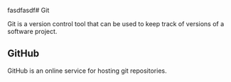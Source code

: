 fasdfasdf# Git

Git is a version control tool that can be used to keep track of versions of a software project.

## GitHub

GitHub is an online service for hosting git repositories.
